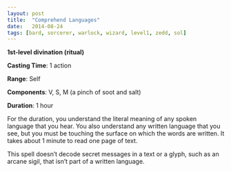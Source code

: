 ```yaml
---
layout: post
title:  "Comprehend Languages"
date:   2014-08-24
tags: [bard, sorcerer, warlock, wizard, level1, zedd, sol]
---
```


**1st-level divination (ritual)**

**Casting Time**: 1 action

**Range**: Self

**Components**: V, S, M (a pinch of soot and salt)

**Duration**: 1 hour

For the duration, you understand the literal meaning of any spoken language that you hear. You also understand any written language that you see, but you must be touching the surface on which the words are written. It takes about 1 minute to read one page of text. 

This spell doesn’t decode secret messages in a text or a glyph, such as an arcane sigil, that isn’t part of a written language.